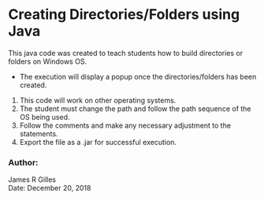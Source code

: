 # Creating Directories/Folders using Java

This java code was created to teach students how to build directories or folders on Windows OS.

* The execution will display a popup once the directories/folders has been created.
1. This code will work on other operating systems.
2. The student must change the path and follow the path sequence of the OS being used.
3. Follow the comments and make any necessary adjustment to the statements.
4. Export the file as a .jar for successful execution.

### Author: 
James R Gilles<br>
Date: December 20, 2018

